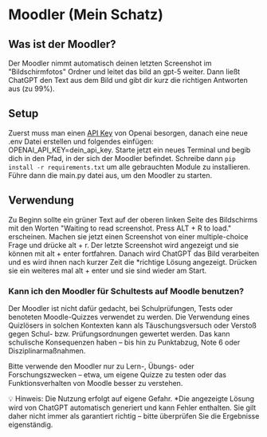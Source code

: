 # Moodler (Mein Schatz)

## Was ist der Moodler?

Der Moodler nimmt automatisch deinen letzten Screenshot im "Bildschirmfotos" Ordner und leitet das bild an gpt-5 weiter. Dann ließt ChatGPT den Text aus dem Bild und gibt dir kurz die richtigen Antworten aus (zu 99%).

## Setup

Zuerst muss man einen [API Key](https://platform.openai.com/api-keys) von Openai besorgen, danach eine neue .env Datei erstellen und folgendes einfügen: OPENAI_API_KEY=dein_api_key. Starte jetzt ein neues Terminal und begib dich in den Pfad, in der sich der Moodler befindet. Schreibe dann 
```pip install -r requirements.txt``` um alle gebrauchten Module zu installieren. Führe dann die main.py datei aus, um den Moodler zu starten.

## Verwendung

Zu Beginn sollte ein grüner Text auf der oberen linken Seite des Bildschirms mit den Worten "Waiting to read screenshot. Press ALT + R to load." erscheinen. Machen sie jetzt einen Screenshot von einer multiple-choice Frage und drücke alt + r. Der letzte Screenshot wird angezeigt und sie können mit alt + enter fortfahren. Danach wird ChatGPT das Bild verarbeiten und es wird ihnen nach kurzer Zeit die *richtige Lösung angezeigt. Drücken sie ein weiteres mal alt + enter und sie sind wieder am Start.

### Kann ich den Moodler für Schultests auf Moodle benutzen?

Der Moodler ist nicht dafür gedacht, bei Schulprüfungen, Tests oder benoteten Moodle-Quizzes verwendet zu werden.
Die Verwendung eines Quizlösers in solchen Kontexten kann als Täuschungsversuch oder Verstoß gegen Schul- bzw. Prüfungsordnungen gewertet werden.
Das kann schulische Konsequenzen haben – bis hin zu Punktabzug, Note 6 oder Disziplinarmaßnahmen.

Bitte verwende den Moodler nur zu Lern-, Übungs- oder Forschungszwecken – etwa, um eigene Quizze zu testen oder das Funktionsverhalten von Moodle besser zu verstehen.

💡 Hinweis: Die Nutzung erfolgt auf eigene Gefahr.
*Die angezeigte Lösung wird von ChatGPT automatisch generiert und kann Fehler enthalten. Sie gilt daher nicht immer als garantiert richtig – bitte überprüfen Sie die Ergebnisse eigenständig.
